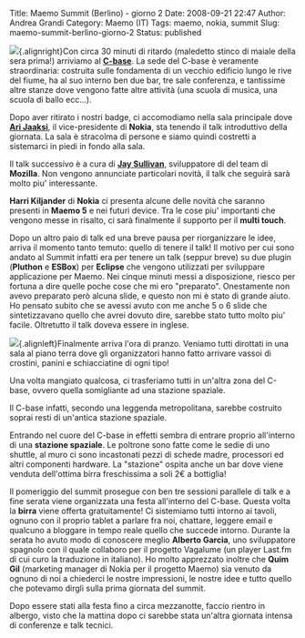 Title: Maemo Summit (Berlino) - giorno 2
Date: 2008-09-21 22:47
Author: Andrea Grandi
Category: Maemo (IT)
Tags: maemo, nokia, summit
Slug: maemo-summit-berlino-giorno-2
Status: published

![](http://wiki.maemo.org/images/9/9c/MaemoSummit091908.jpg){.alignright}Con
circa 30 minuti di ritardo (maledetto stinco di maiale della sera
prima!) arriviamo al [**C-base**](http://www.c-base.org/). La sede del
C-base è veramente straordinaria: costruita sulle fondamenta di un
vecchio edificio lungo le rive del fiume, ha al suo interno ben due bar,
tre sale conferenza, e tantissime altre stanze dove vengono fatte altre
attività (una scuola di musica, una scuola di ballo ecc...).

Dopo aver ritirato i nostri badge, ci accomodiamo nella sala principale
dove [**Ari Jaaksi**](http://maemo.org/profile/view/jaaksi/), il
vice-presidente di **Nokia**, sta tenendo il talk introduttivo della
giornata. La sala è stracolma di persone e siamo quindi costretti a
sistemarci in piedi in fondo alla sala.

Il talk successivo è a cura di [**Jay
Sullivan**](http://dailythemes.wordpress.com/), sviluppatore di del team
di **Mozilla**. Non vengono annunciate particolari novità, il talk che
seguirà sarà molto piu' interessante.

**Harri Kiljander** di **Nokia** ci presenta alcune delle novità che
saranno presenti in **Maemo 5** e nei futuri device. Tra le cose piu'
importanti che vengono messe in risalto, ci sarà finalmente il supporto
per il **multi touch**.

Dopo un altro paio di talk ed una breve pausa per riorganizzare le idee,
arriva il momento tanto temuto: quello di tenere il talk! Il motivo per
cui sono andato al Summit infatti era per tenere un talk (seppur breve)
su due plugin (**Pluthon** e **ESBox**) per **Eclipse** che vengono
utilizzati per sviluppare applicazione per Maemo. Nei cinque minuti
messi a disposizione, riesco per fortuna a dire quelle poche cose che mi
ero "preparato". Onestamente non avevo preparato però alcuna slide, e
questo non mi è stato di grande aiuto. Ho pensato subito che se avessi
avuto con me anche 5 o 6 slide che sintetizzavano quello che avrei
dovuto dire, sarebbe stato tutto molto piu' facile. Oltretutto il talk
doveva essere in inglese.

![](http://wiki.maemo.org/images/7/7d/MaemoSummit_catering.jpg){.alignleft}Finalmente
arriva l'ora di pranzo. Veniamo tutti dirottati in una sala al piano
terra dove gli organizzatori hanno fatto arrivare vassoi di crostini,
panini e schiacciatine di ogni tipo!

Una volta mangiato qualcosa, ci trasferiamo tutti in un'altra zona del
C-base, ovvero quella somigliante ad una stazione spaziale.

Il C-base infatti, secondo una leggenda metropolitana, sarebbe costruito
soprai resti di un'antica stazione spaziale.

Entrando nel cuore del C-base in effetti sembra di entrare proprio
all'interno di una **stazione spaziale**. Le poltrone sono fatte come le
sedie di uno shuttle, al muro ci sono incastonati pezzi di schede madre,
processori ed altri componenti hardware. La "stazione" ospita anche un
bar dove viene venduta dell'ottima birra freschissima a soli 2€ a
bottiglia!

Il pomeriggio del summit prosegue con ben tre sessioni parallele di talk
e a fine serata viene organizzata una festa all'interno del C-base.
Questa volta la **birra** viene offerta gratuitamente! Ci sistemiamo
tutti intorno ai tavoli, ognuno con il proprio tablet a parlare fra noi,
chattare, leggere email e qualcuno a bloggare in tempo reale quello che
succede intorno. Durante la serata ho avuto modo di conoscere meglio
**Alberto Garcia**, uno sviluppatore spagnolo con il quale collaboro per
il progetto Vagalume (un player Last.fm di cui curo la traduzione in
italiano). Ho molto apprezzato inoltre che **Quim Gil** (marketing
manager di Nokia per il progetto Maemo) sia venuto da ognuno di noi a
chiederci le nostre impressioni, le nostre idee e tutto quello che
potevamo dirgli sulla prima giornata del summit.

Dopo essere stati alla festa fino a circa mezzanotte, faccio rientro in
albergo, visto che la mattina dopo ci sarebbe stata un'altra giornata
intensa di conferenze e talk tecnici.
